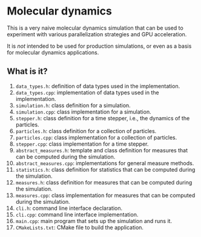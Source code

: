 # Molecular dynamics

This is a very naive molecular dynamics simulation that can
be used to experiment with various parallelization strategies and
GPU acceleration.

It is *not* intended to be used for production simulations, or even
as a basis for molecular dynamics applications.


## What is it?

1. `data_types.h`: definition of data types used in the implementation.
1. `data_types.cpp`: implementation of data types used in the implementation.
1. `simulation.h`: class definition for a simulation.
1. `simulation.cpp`: class implementation for a simulation.
1. `stepper.h`: class definition for a time stepper, i.e.,
   the dynamics of the particles.
1. `particles.h`: class definition for a collection of particles.
1. `particles.cpp`: class implementation for a collection of particles.
1. `stepper.cpp`: class implementation for a time stepper.
1. `abstract_measures.h`: template and class definition for
   measures that can be computed during the simulation.
1. `abstract_measures.cpp`: implementations for general measure methods.
1. `statistics.h`: class definition for statistics that can be computed
   during the simulation.
1. `measures.h`: class definition for measures that can be computed
   during the simulation.
1. `measures.cpp`: class implementation for measures that can be
   computed during the simulation.
1. `cli.h`: command line interface declaration.
1. `cli.cpp`: command line interface implementation.
1. `main.cpp`: main program that sets up the simulation and runs it.
1. `CMakeLists.txt`: CMake file to build the application.
